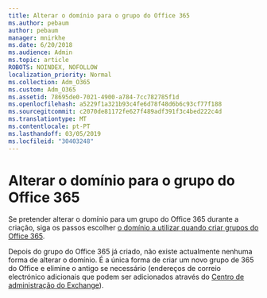 ```yaml
---
title: Alterar o domínio para o grupo do Office 365
ms.author: pebaum
author: pebaum
manager: mnirkhe
ms.date: 6/20/2018
ms.audience: Admin
ms.topic: article
ROBOTS: NOINDEX, NOFOLLOW
localization_priority: Normal
ms.collection: Adm_O365
ms.custom: Adm_O365
ms.assetid: 78695de0-7021-4900-a784-7cc782785f1d
ms.openlocfilehash: a5229f1a321b93c4fe6d78f48d6b6c93cf77f188
ms.sourcegitcommit: c2070de81172fe627f489adf391f3c4bed222c4d
ms.translationtype: MT
ms.contentlocale: pt-PT
ms.lasthandoff: 03/05/2019
ms.locfileid: "30403248"
---
```

# <a name="change-the-domain-for-office-365-group"></a>Alterar o domínio para o grupo do Office 365

Se pretender alterar o domínio para um grupo do Office 365 durante a criação, siga os passos escolher [o domínio a utilizar quando criar grupos do Office 365](https://support.office.com/article/7cf5655d-e523-4bc3-a93b-3ccebf44a01a.aspx).
  
Depois do grupo do Office 365 já criado, não existe actualmente nenhuma forma de alterar o domínio. É a única forma de criar um novo grupo de 365 do Office e elimine o antigo se necessário (endereços de correio electrónico adicionais que podem ser adicionados através do [Centro de administração do Exchange](https://outlook.office365.com/ecp.aspx)).